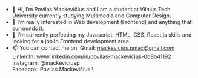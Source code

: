 - 👋 Hi, I’m Povilas Mackevičius and I am a student at Vilnius Tech University currently studying Multimedia and Computer Design.
- 👀 I’m  really interested in Web development (Frontend) and anything that surrounds it.
- 🌱 I’m currently perfecting my Javascript, HTML, CSS, React.js skills and looking for a job in Frontend development area.
- 📫 You can contact me on:
      Gmail: mackevicius.pmac@gmail.com \
      LinkedIn: www.linkedin.com/in/povilas-mackevičius-0b8b41192 \
      Instagram: @mackeviciusp \
      Facebook: Povilas Mackevičius \

<!---
mackevicius/mackevicius is a ✨ special ✨ repository because its `README.md` (this file) appears on your GitHub profile.
You can click the Preview link to take a look at your changes.
--->

